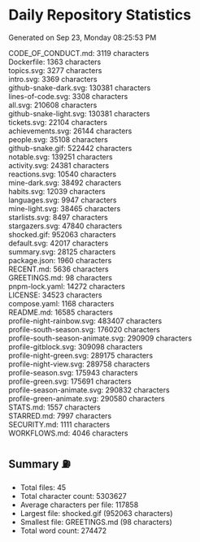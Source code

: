 # Daily Repository Statistics
Generated on Sep 23, Monday 08:25:53 PM  

CODE_OF_CONDUCT.md: 3119 characters  
Dockerfile: 1363 characters  
topics.svg: 3277 characters  
intro.svg: 3369 characters  
github-snake-dark.svg: 130381 characters  
lines-of-code.svg: 3308 characters  
all.svg: 210608 characters  
github-snake-light.svg: 130381 characters  
tickets.svg: 22104 characters  
achievements.svg: 26144 characters  
people.svg: 35108 characters  
github-snake.gif: 522442 characters  
notable.svg: 139251 characters  
activity.svg: 24381 characters  
reactions.svg: 10540 characters  
mine-dark.svg: 38492 characters  
habits.svg: 12039 characters  
languages.svg: 9947 characters  
mine-light.svg: 38465 characters  
starlists.svg: 8497 characters  
stargazers.svg: 47840 characters  
shocked.gif: 952063 characters  
default.svg: 42017 characters  
summary.svg: 28125 characters  
package.json: 1960 characters  
RECENT.md: 5636 characters  
GREETINGS.md: 98 characters  
pnpm-lock.yaml: 14272 characters  
LICENSE: 34523 characters  
compose.yaml: 1168 characters  
README.md: 16585 characters  
profile-night-rainbow.svg: 483407 characters  
profile-south-season.svg: 176020 characters  
profile-south-season-animate.svg: 290909 characters  
profile-gitblock.svg: 309098 characters  
profile-night-green.svg: 289175 characters  
profile-night-view.svg: 289758 characters  
profile-season.svg: 175943 characters  
profile-green.svg: 175691 characters  
profile-season-animate.svg: 290832 characters  
profile-green-animate.svg: 290580 characters  
STATS.md: 1557 characters  
STARRED.md: 7997 characters  
SECURITY.md: 1111 characters  
WORKFLOWS.md: 4046 characters  

## Summary ⛽  
- Total files: 45  
- Total character count: 5303627  
- Average characters per file: 117858  
- Largest file: shocked.gif (952063 characters)  
- Smallest file: GREETINGS.md (98 characters)  
- Total word count: 274472  
